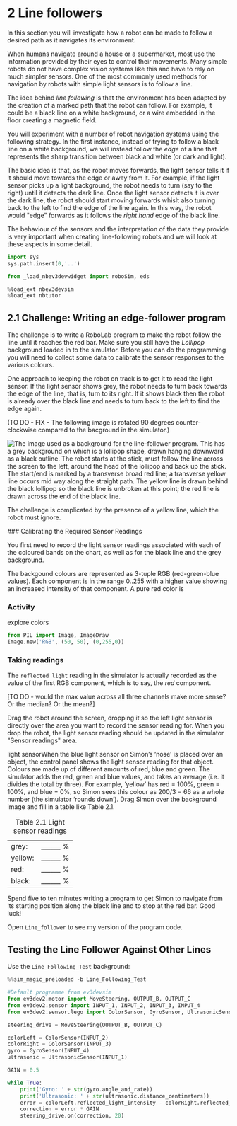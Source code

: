 # 2 Line followers

In this section you will investigate how a robot can be made to follow a desired path as it navigates its environment.

When humans navigate around a house or a supermarket, most use the information provided by their eyes to control their movements. Many simple robots do not have complex vision systems like this and have to rely on much simpler sensors. One of the most commonly used methods for navigation by robots with simple light sensors is to follow a line.

The idea behind *line following* is that the environment has been adapted by the creation of a marked path that the robot can follow. For example, it could be a black line on a white background, or a wire embedded in the floor creating a magnetic field.

You will experiment with a number of robot navigation systems using the following strategy. In the first instance, instead of trying to follow a black line on a white background, we will instead follow the *edge* of a line that represents the sharp transition between black and white (or dark and light).

The basic idea is that, as the robot moves forwards, the light sensor tells it if it should move towards the edge or away from it. For example, if the light sensor picks up a light background, the robot needs to turn (say to the right) until it detects the dark line. Once the light sensor detects it is over the dark line, the robot should start moving forwards whislt also turning back to the left to find the edge of the line again. In this way, the robot would "edge" forwards as it follows the *right hand* edge of the black line.

The behaviour of the sensors and the interpretation of the data they provide is very important when creating line-following robots and we will look at these aspects in some detail.

```python
import sys
sys.path.insert(0,'..')

from _load_nbev3devwidget import roboSim, eds

%load_ext nbev3devsim
%load_ext nbtutor
```

## 2.1 Challenge: Writing an edge-follower program


The challenge is to write a RoboLab program to make the robot follow the line until it reaches the red bar. Make sure you still have the *Lollipop* background loaded in to the simulator. Before you can do the programming you will need to collect some data to calibrate the sensor responses to the various colours.

One approach to keeping the robot on track is to get it to read the light sensor. If the light sensor shows grey, the robot needs to turn back towards the edge of the line, that is, turn to its right. If it shows black then the robot is already over the black line and needs to turn back to the left to find the edge again.

(TO DO - FIX - The following image is rotated 90 degrees counter-clockwise compared to the bacground in the simulator.)

![The image used as a background for the line-follower program. This has a grey background on which is a lollipop shape, drawn hanging downward as a black outline. The robot starts at the stick, must follow the line across the screen to the left, around the head of the lollipop and back up the stick. The start/end is marked by a transverse broad red line; a transverse yellow line occurs mid way along the straight path. The yellow line is drawn behind the black lollipop so the black line is unbroken at this point; the red line is drawn across the end of the black line.](../images/tm129_rob_p6_f006.jpg)


The challenge is complicated by the presence of a yellow line, which the robot must ignore. 

### Calibrating the Required Sensor Readings

You first need to record the light sensor readings associated with each of the coloured bands on the chart, as well as for the black line and the grey background.

The backgound colours are represented as 3-tuple RGB (red-green-blue values). Each component is in the range 0..255 with a higher value showing an increased intensity of that component. A pure red color is 

### Activity

explore colors

```python
from PIL import Image, ImageDraw
Image.new('RGB', (50, 50), (0,255,0))
```

### Taking readings

The `reflected light` reading in the simulator is actually recorded as the value of the first RGB component, which is to say, the *red* component.

[TO DO - would the max value across all three channels make more sense? Or the median? Or the mean?] 

Drag the robot around the screen, dropping it so the left light sensor is directly over the area you want to record the sensor reading for. When you drop the robot, the light sensor reading should be updated in the simulator "Sensor readings" area.

 light sensorWhen the blue light sensor on Simon’s ‘nose’ is placed over an object, the control panel shows the light sensor reading for that object. Colours are made up of different amounts of red, blue and green. The simulator adds the red, green and blue values, and takes an average (i.e. it divides the total by three). For example, ‘yellow’ has red = 100%, green = 100%, and blue = 0%, so Simon sees this colour as 200/3 = 66 as a whole number (the simulator ‘rounds down’). Drag Simon over the background image and fill in a table like Table 2.1.
<table xmlns:str="http://exslt.org/strings">
<caption>Table 2.1 Light sensor readings</caption>
<tbody>
<tr>
<td class="highlight_" rowspan="" colspan="">
grey:
</td>
<td class="highlight_" rowspan="" colspan="">
______ %
</td>
</tr>
<tr>
<td class="highlight_" rowspan="" colspan="">
yellow:
</td>
<td class="highlight_" rowspan="" colspan="">
______ %
</td>
</tr>
<tr>
<td class="highlight_" rowspan="" colspan="">
red:
</td>
<td class="highlight_" rowspan="" colspan="">
______ %
</td>
</tr>
<tr>
<td class="highlight_" rowspan="" colspan="">
black:
</td>
<td class="highlight_" rowspan="" colspan="">
______ %
</td>
</tr>
</tbody>
</table>

Spend five to ten minutes writing a program to get Simon to navigate from its starting position along the black line and to stop at the red bar. Good luck!

Open `Line_follower` to see my version of the program code.


## Testing the Line Follower Against Other Lines

Use the `Line_Following_Test` background:

```python
%%sim_magic_preloaded -b Line_Following_Test

#Default programme from ev3devsim
from ev3dev2.motor import MoveSteering, OUTPUT_B, OUTPUT_C
from ev3dev2.sensor import INPUT_1, INPUT_2, INPUT_3, INPUT_4
from ev3dev2.sensor.lego import ColorSensor, GyroSensor, UltrasonicSensor

steering_drive = MoveSteering(OUTPUT_B, OUTPUT_C)

colorLeft = ColorSensor(INPUT_2)
colorRight = ColorSensor(INPUT_3)
gyro = GyroSensor(INPUT_4)
ultrasonic = UltrasonicSensor(INPUT_1)

GAIN = 0.5

while True:
    print('Gyro: ' + str(gyro.angle_and_rate))
    print('Ultrasonic: ' + str(ultrasonic.distance_centimeters))
    error = colorLeft.reflected_light_intensity - colorRight.reflected_light_intensity
    correction = error * GAIN
    steering_drive.on(correction, 20)
```

```python

```
